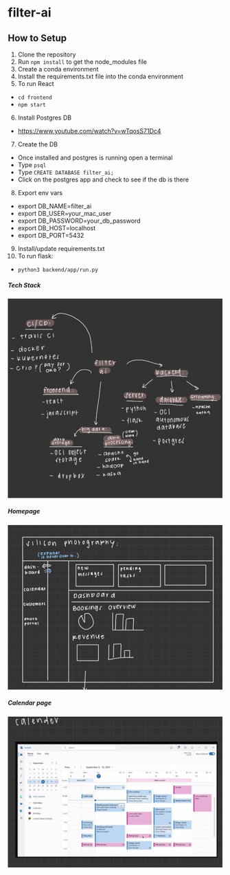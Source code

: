 # filter-ai

## How to Setup
1. Clone the repository
2. Run `npm install` to get the node_modules file
3. Create a conda environment
4. Install the requirements.txt file into the conda environment
5. To run React
  - `cd frontend`
  - `npm start`
6. Install Postgres DB
  - https://www.youtube.com/watch?v=wTqosS71Dc4
7. Create the DB
  - Once installed and postgres is running open a terminal
  - Type `psql`
  - Type `CREATE DATABASE filter_ai;`
  - Click on the postgres app and check to see if the db is there
8. Export env vars
  - export DB_NAME=filter_ai
  - export DB_USER=your_mac_user
  - export DB_PASSWORD=your_db_password
  - export DB_HOST=localhost
  - export DB_PORT=5432
9. Install/update requirements.txt
10. To run flask:
  - `python3 backend/app/run.py`

<h5>Tech Stack</h5>
<p>
  <img src="Tech Stack.png" width="500" title="Tech Stack">
</p>
<h5>Homepage</h5>
<p>
  <img src="Home page.png" width="500" title="Homepage">
</p>
<h5>Calendar page</h5>
<p>
  <img src="Calendar.png" width="500" title="Calendar">
</p>
